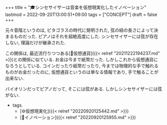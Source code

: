+++
title = "🎓シンセサイザーは音楽を仮想現実化したイノベーション"
lastmod = 2022-09-20T13:00:51+09:00
tags = ["CONCEPT"]
draft = false
+++

元々音階というのは, ピタゴラスの時代に発明された, 弦の紐の長さによって決まるものだった. ピアノはそれを超絶高度にした. シンセサイザーには弦が存在しない, 理論だけが継承された.

この関係は, 最近流行りつつある[📝仮想通貨]({{< relref "20211222194237.md" >}})との関係に似ている. お金は今まで紙幣だった. しかしこれから仮想通貨になろうとしている. コインだったり紙幣だったり, 今までは物理的な手で触れるものがお金だったのに, 仮想通貨というのは単なる情報であり, 手で触ることが出来ない.

バイオリンだってピアノだって, そこには弦がある. しかしシンセサイザーには弦がない.

-   tags.
    -   [⚙仮想現実化]({{< relref "20220920125442.md" >}})
    -   [🔖イノベーション]({{< relref "20220920125955.md" >}})
